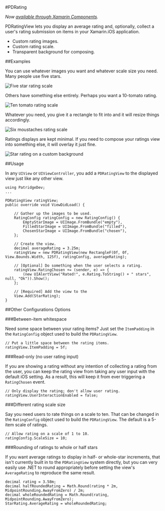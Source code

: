 #PDRating

*Now [available through Xamarin Components](http://components.xamarin.com/view/pdreview/).*

PDRatingView lets you display an average rating and, optionally, collect a user's rating submission on items in your Xamarin.iOS application.

* Custom rating images.
* Custom rating scale.
* Transparent background for composing.

##Examples

You can use whatever images you want and whatever scale size you need. Many people use five stars.

![Five star rating scale](https://raw.github.com/patridge/PDRating/master/component/Screenshots/five-stars-scale.png)

Others have something else entirely. Perhaps you want a 10-tomato rating.

![Ten tomato rating scale](https://raw.github.com/patridge/PDRating/master/component/Screenshots/ten-tomatoes-scale.png)

Whatever you need, you give it a rectangle to fit into and it will resize things accordingly.

![Six moustaches rating scale](https://raw.github.com/patridge/PDRating/master/component/Screenshots/six-moustaches-scale.png)

Ratings displays are kept minimal. If you need to compose your ratings view into something else, it will overlay it just fine.

![Star rating on a custom background](https://raw.github.com/patridge/PDRating/master/component/Screenshots/custom-background.png)

##Usage

In any `UIView` or `UIViewController`, you add a `PDRatingView` to the displayed view just like any other view.

    using PatridgeDev;
    ...
    
    PDRatingView ratingView;
    public override void ViewDidLoad() {
        
        // Gather up the images to be used.
        RatingConfig ratingConfig = new RatingConfig() {
            EmptyStarImage = UIImage.FromBundle("empty"),
            FilledStarImage = UIImage.FromBundle("filled"),
            ChosenStarImage = UIImage.FromBundle("chosen"),
        };
        
        // Create the view.
        decimal averageRating = 3.25m;
        ratingView = new PDRatingView(new RectangleF(0f, 0f, View.Bounds.Width, 125f), ratingConfig, averageRating);
        
        // [Optional] Do something when the user selects a rating.
        ratingView.RatingChosen += (sender, e) => {
            (new UIAlertView("Rated!", e.Rating.ToString() + " stars", null, "Ok")).Show();
        };
        
        // [Required] Add the view to the 
        View.Add(StarRating);
    }

##Other Configurations Options

###Between-item whitespace

Need some space between your rating items? Just set the `ItemPadding` in the `RatingConfig` object used to build the `PDRatingView`.

    // Put a little space between the rating items.
    ratingView.ItemPadding = 5f;

###Read-only (no user rating input)

If you are showing a rating without any intention of collecting a rating from the user, you can keep the rating view from taking any user input with the default iOS setting. As a result, this will keep it from ever triggering a `RatingChosen` event.

    // Only display the rating; don't allow user rating.
    ratingView.UserInteractionEnabled = false;
    
###Different rating scale size

Say you need users to rate things on a scale to ten. That can be changed in the `RatingConfig` object used to build the `PDRatingView`. The default is a 5-item scale of ratings.

    // Allow rating on a scale of 1 to 10.
    ratingConfig.ScaleSize = 10;
    
###Rounding of ratings to whole or half stars

If you want average ratings to display in half- or whole-star increments, that isn't currently built in to the `PDRatingView` system directly, but you can very easily use .NET to round appropriately before setting the view's `AverageRating` to reproduce the same result.

    decimal rating = 3.58m;
    decimal halfRoundedRating = Math.Round(rating * 2m, MidpointRounding.AwayFromZero) / 2m;
    decimal wholeRoundedRating = Math.Round(rating, MidpointRounding.AwayFromZero);
    StarRating.AverageRating = wholeRoundedRating;
